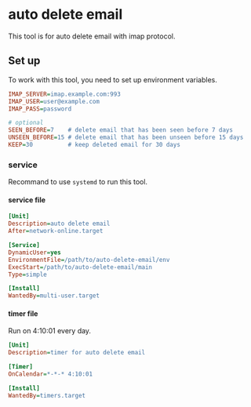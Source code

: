 # auto delete email

This tool is for auto delete email with imap protocol.

## Set up

To work with this tool, you need to set up environment variables.

```ini
IMAP_SERVER=imap.example.com:993
IMAP_USER=user@example.com
IMAP_PASS=password

# optional
SEEN_BEFORE=7    # delete email that has been seen before 7 days
UNSEEN_BEFORE=15 # delete email that has been unseen before 15 days
KEEP=30          # keep deleted email for 30 days
```

### service

Recommand to use `systemd` to run this tool.

#### service file

```ini
[Unit]
Description=auto delete email
After=network-online.target

[Service]
DynamicUser=yes
EnvironmentFile=/path/to/auto-delete-email/env
ExecStart=/path/to/auto-delete-email/main
Type=simple

[Install]
WantedBy=multi-user.target
```

#### timer file

Run on 4:10:01 every day.

```ini
[Unit]
Description=timer for auto delete email

[Timer]
OnCalendar=*-*-* 4:10:01

[Install]
WantedBy=timers.target
```
